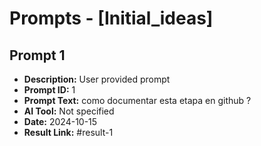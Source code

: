 # Prompts - [Initial_ideas]

## Prompt 1
* **Description:** User provided prompt
* **Prompt ID:** 1
* **Prompt Text:** como documentar esta etapa en github ?
* **AI Tool:** Not specified
* **Date:** 2024-10-15
* **Result Link:** #result-1

